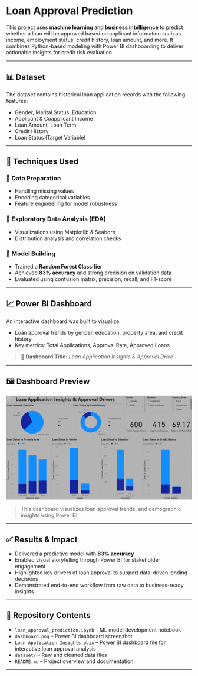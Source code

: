 #  Loan Approval Prediction

This project uses **machine learning** and **business intelligence** to predict whether a loan will be approved based on applicant information such as income, employment status, credit history, loan amount, and more. It combines Python-based modeling with Power BI dashboarding to deliver actionable insights for credit risk evaluation.

---

## 📊 Dataset

The dataset contains historical loan application records with the following features:

- Gender, Marital Status, Education  
- Applicant & Coapplicant Income  
- Loan Amount, Loan Term  
- Credit History  
- Loan Status (Target Variable)

---

## 🚀 Techniques Used

### 🔹 Data Preparation
- Handling missing values  
- Encoding categorical variables  
- Feature engineering for model robustness

### 🔹 Exploratory Data Analysis (EDA)
- Visualizations using Matplotlib & Seaborn  
- Distribution analysis and correlation checks

### 🔹 Model Building
- Trained a **Random Forest Classifier**  
- Achieved **83% accuracy** and strong precision on validation data  
- Evaluated using confusion matrix, precision, recall, and F1-score

---

## 📈 Power BI Dashboard

An interactive dashboard was built to visualize:
- Loan approval trends by gender, education, property area, and credit history  
- Key metrics: Total Applications, Approval Rate, Approved Loans

> 📌 **Dashboard Title:** _Loan Application Insights & Approval Drive_  

---

## 🖼️ Dashboard Preview

![Loan Approval Dashboard](./dashboard.png)

> This dashboard visualizes loan approval trends, and demographic insights using Power BI.

---

## ✅ Results & Impact

- Delivered a predictive model with **83% accuracy**  
- Enabled visual storytelling through Power BI for stakeholder engagement  
- Highlighted key drivers of loan approval to support data-driven lending decisions  
- Demonstrated end-to-end workflow from raw data to business-ready insights

---

## 📎 Repository Contents

- `loan_approval_prediction.ipynb` – ML model development notebook  
- `dashboard.png` – Power BI dashboard screenshot
- `Loan Application Insights.pbix` – Power BI dashboard file for interactive loan approval analysis 
- `dataset/` – Raw and cleaned data files  
- `README.md` – Project overview and documentation

---
